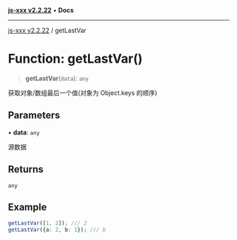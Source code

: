 [**js-xxx v2.2.22**](../README.md) • **Docs**

***

[js-xxx v2.2.22](../README.md) / getLastVar

# Function: getLastVar()

> **getLastVar**(`data`): `any`

获取对象/数组最后一个值(对象为 Object.keys 的顺序)

## Parameters

• **data**: `any`

源数据

## Returns

`any`

## Example

```ts
getLastVar([1, 2]); /// 2
getLastVar({a: 2, b: 1}); /// b
```

